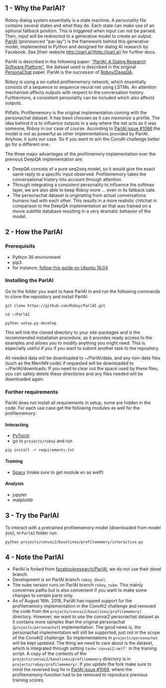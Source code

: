 ## 1 - Why the ParlAI?
Roboy dialog system essentially is a state machine. A personality file contains several states and what they do. Each state can make use of an optional fallback position. This is triggered when input can not be parsed. Then, input will be redirected to a generative model to create an output. [ParlAI](https://github.com/Roboy/ParlAI/) (pronounced “par-lay”) is the framework behind this generative model, implemented in Python and designed for dialog AI research by Facebook. See [their website http://parl.ai](http://parl.ai) for further docs.

ParlAI is described in the following paper: [“ParlAI: A Dialog Research Software Platform"](https://arxiv.org/abs/1705.06476), the dataset used is described in the original [PersonaChat](https://arxiv.org/pdf/1801.07243.pdf) paper. ParlAI is the successor of [Roboy/DeepQA](https://github.com/Roboy/DeepQA).

Roboy is using a so-called profilememory network, which essentially consists of a sequence to sequence neural net using LSTMs. An attention mechanism affects outputs with respect to the conversation history. Furthermore, a consistent personality can be included which also affects outputs. 

Pitfalls: Profilememory is the original implementation coming with the personachat dataset. It has been choosen as it can _memorize_ a profile. The idea behind it is to influence outputs in a way where the net acts as it was someone, Roboy in our case of course. According to [ParlAI issue #1066](https://github.com/facebookresearch/ParlAI/issues/1066) the model is not as powerful as other implementations provided by ParlAI. Anyhow, it suits our case. So if you want to win the ConvAI challenge better go for a different one. 

The three major advantages of the profilmemory implementation over the previous DeepQA implementation are:

- DeepQA consists of a pure seq2seq model, so it would give the exact same reply to a specific input observed. Profilememory takes the conversational history into account through attention.
- Through integrating a consistent personality to influence the softmax layer, we are also able to keep Roboy more ... even in its fallback sate. 
- The personachat dataset is originating from actual conversations humans had with each other. This results in a more realistic chitchat in comparison to the DeepQA implementation as that was trained on a movie subtitle database resulting in a very dramatic behavior of the model. 



## 2 - How the ParlAI
### Prerequisits
- Python 36 environment
- pip3
- for instance, [follow this guide on Ubuntu 16.04](https://www.caseylabs.com/how-to-create-a-python-3-6-virtual-environment-on-ubuntu-16-04/)

### Installing the ParlAI
Go to the folder you want to have ParlAI in and run the following commands to clone the repository and install ParlAI:
```
git clone https://github.com/Roboy/ParlAI.git
```
```
cd ~/ParlAI
```
```
python setup.py develop
```
This will link the cloned directory to your site-packages and is the recommended installation procedure, as it provides ready access to the examples and allows you to modify anything you might need. This is especially useful if you if you want to submit another task to the repository.

All needed data will be downloaded to ~/ParlAI/data, and any non-data files (such as the MemNN code) if requested will be downloaded to ~/ParlAI/downloads. If you need to clear out the space used by these files, you can safely delete these directories and any files needed will be downloaded again. 

### Further requirements
ParlAI does not install all requirements in setup, some are hidden in the code. For each use case get the following modules as well for the profilememory:

#### Interacting
- [PyTorch](http://pytorch.org/)
- go to `projects/roboy` and run
```
pip install -r requirements.txt
```

#### Training
- [Spacy](https://spacy.io/usage/) (make sure to get module en as well!) 

#### Analysis
- jupyter
- matplotlib

## 3 - Try the ParlAI

To interact with a pretrained profilememory model (downloaded from model zoo), in `ParlAI` folder run:
```
python projects/convai2/baselines/profilememory/interactive.py 
```

## 4 - Note the ParlAI
- ParlAI is forked from [facebookresearch/ParlAI](https://github.com/facebookresearch/ParlAI), we do not use their devel branch. 
- Development is on ParlAI branch `roboy_devel`.
- The nuke version runs on ParlAI branch `roboy_nuke`. This mainly concernes paths but is also convenient if you want to make some changes to certain parts only. 
- As of August 16th, 2018, ParlAI has ropped support for the profilememory implementation in the ConvAI2 challenge and removed the code from the `projects/convai2/baselines/profilememory/` directory. However, we want to use the convai2 personachat dataset as it contains more samples than the original personachat (`projects/personachat`) implementation. The good news is, the personachat implementation will still be supported, just not in the scope of the ConvAI2 challenge. So implementations in `projects/personachat` will be kept updated. The thing we need to care about is the dataset, which is integrated through setting `task='convai2:self'` in the training script. A copy of the contents of the `projects/convai2/baselines/profilememory` directory is in `projects/roboy/profilememory/`. If you update the fork make sure to mind the reversed bug fix in [ParlAI issue #1069](https://github.com/facebookresearch/ParlAI/pull/1069), where the profilememory-function had to be removed to reproduce previous training scores. 


